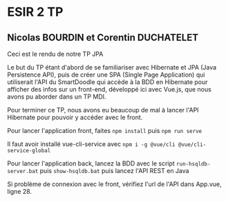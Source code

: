 # ESIR 2 TP 
## Nicolas BOURDIN et Corentin DUCHATELET

Ceci est le rendu de notre TP JPA

Le but du TP étant d'abord de se familiariser avec Hibernate et JPA (Java Persistence API), puis de créer une SPA (Single Page Application) qui utiliserait l'API du SmartDoodle qui accède à la BDD en Hibernate pour afficher des infos sur un front-end, développé ici avec Vue.js, que nous avons pu aborder dans un TP MDI. 

Pour terminer ce TP, nous avons eu beaucoup de mal à lancer l'API Hibernate pour pouvoir y accéder avec le front.

Pour lancer l'application front, faites ```npm install``` puis ```npm run serve```

Il faut avoir installé vue-cli-service avec ```npm i -g @vue/cli @vue/cli-service-global```

Pour lancer l'application back, lancez la BDD avec le script  ```run-hsqldb-server.bat``` puis ```show-hsqldb.bat``` puis lancez l'API REST en Java

Si problème de connexion avec le front, vérifiez l'url de l'API dans App.vue, ligne 28.
